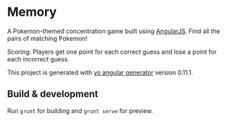 # Memory

A Pokemon-themed concentration game built using [AngularJS](https://angularjs.org/). Find all the pairs of matching Pokemon!

Scoring: Players get one point for each correct guess and lose a point for each incorrect guess.

This project is generated with [yo angular generator](https://github.com/yeoman/generator-angular)
version 0.11.1.

## Build & development

Run `grunt` for building and `grunt serve` for preview.
